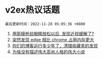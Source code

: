 # v2ex热议话题

`最后更新时间：2022-11-28 05:05:36 +0800`

1. [用筋膜枪给眼睛放松以后, 发现近视缓解了?](https://www.v2ex.com/t/898285)
1. [突然发现 edge 相比 chrome 占用内存更大](https://www.v2ex.com/t/898253)
1. [你们的博客运行多少年了，清理收藏夹的发现](https://www.v2ex.com/t/898305)
1. [为啥没有描述伟大高尚人格的伟大小说](https://www.v2ex.com/t/898291)

